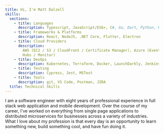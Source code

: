 ```yaml
---
title: Hi, I'm Matt Dalzell
skills:
  sections:
    - title: Languages
      description: Typescript, JavaScript/ES6+, C#, Go, Dart, Python, HTML5, CSS
    - title: Frameworks & Platforms
      description: React, NodeJS, .NET Core, Flutter, Electron
    - title: Cloud Providers
      description:
        AWS (EC2 / S3 / CloudFront / Certificate Manager), Azure (Event
        Hubs / Monitor)
    - title: DevOps
      description: Kubernetes, Terraform, Docker, LaunchDarkly, Jenkins
    - title: Testing
      description: Cypress, Jest, MSTest
    - title: Tools
      description: git, VS Code, Postman, JIRA
  title: Technical Skills
---
```


I am a software engineer with eight years of professional experience in full stack web application and mobile development. Over the course of my career, I've worked on everything from single page applications to distributed microservices for businesses across a variety of industries. What I love about my profession is that every day is an opportunity to learn something new, build something cool, and have fun doing it.
